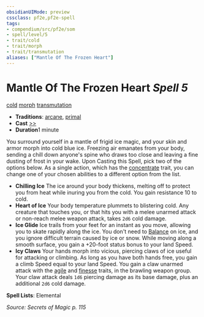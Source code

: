 ```yaml
---
obsidianUIMode: preview
cssclass: pf2e,pf2e-spell
tags:
- compendium/src/pf2e/som
- spell/level/5
- trait/cold
- trait/morph
- trait/transmutation
aliases: ["Mantle Of The Frozen Heart"]
---
```

# Mantle Of The Frozen Heart *Spell 5*   
[cold](../../rules/traits/cold.md)  [morph](../../rules/traits/morph.md)  [transmutation](../../rules/traits/transmutation.md)  

- **Traditions**: [arcane](../../rules/traits/arcane.md), [primal](../../rules/traits/primal.md)
- **Cast** [>>](../../rules/core-rulebook/chapter-9-playing-the-game.md#Actions "Two-Action") 
- **Duration**1 minute

You surround yourself in a mantle of frigid ice magic, and your skin and armor morph into cold blue ice. Freezing air emanates from your body, sending a chill down anyone's spine who draws too close and leaving a fine dusting of frost in your wake. Upon Casting this Spell, pick two of the options below. As a single action, which has the [concentrate](../../rules/traits/concentrate.md) trait, you can change one of your chosen abilities to a different option from the list.

- **Chilling Ice** The ice around your body thickens, melting off to protect you from heat while inuring you from the cold. You gain resistance 10 to cold.
- **Heart of Ice** Your body temperature plummets to blistering cold. Any creature that touches you, or that hits you with a melee unarmed attack or non-reach melee weapon attack, takes `2d6` cold damage.
- **Ice Glide** Ice trails from your feet for an instant as you move, allowing you to skate rapidly along the ice. You don't need to [Balance](../../rules/actions/balance.md) on ice, and you ignore difficult terrain caused by ice or snow. While moving along a smooth surface, you gain a +20-foot status bonus to your land Speed.
- **Icy Claws** Your hands morph into vicious, piercing claws of ice useful for attacking or climbing. As long as you have both hands free, you gain a climb Speed equal to your land Speed. You gain a claw unarmed attack with the [agile](../../rules/traits/agile.md) and [finesse](../../rules/traits/finesse.md) traits, in the brawling weapon group. Your claw attack deals `1d6` piercing damage as its base damage, plus an additional `2d6` cold damage.

**Spell Lists**: Elemental

*Source: Secrets of Magic p. 115*